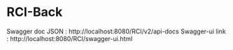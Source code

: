 # RCI-Back

Swagger doc JSON : http://localhost:8080/RCI/v2/api-docs
Swagger-ui link : http://localhost:8080/RCI/swagger-ui.html
